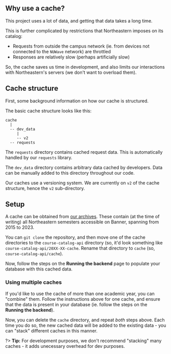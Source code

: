 ## Why use a cache?

This project uses a lot of data, and getting that data takes a long time.

This is further complicated by restrictions that Northeastern imposes on its catalog:

- Requests from outside the campus network (ie. from devices not connected to the `NUWave` network) are throttled
- Responses are relatively slow (perhaps artificially slow)

So, the cache saves us time in development, and also limits our interactions with Northeastern's servers (we don't want to overload them).

## Cache structure

First, some background information on how our cache is structured.

The basic cache structure looks like this:

```
cache
  |
  -- dev_data
     |
     -- v2
  -- requests
```

The `requests` directory contains cached request data. This is automatically handled by our `requests` library.

The `dev_data` directory contains arbitrary data cached by developers. Data can be manually added to this directory throughout our code.

Our caches use a versioning system. We are currently on `v2` of the cache structure, hence the `v2` sub-directory.

## Setup

A cache can be obtained from [our archives](https://github.com/sandboxnu/course-catalog-api-cache). These contain (at the time of writing) all Northeastern semesters accessible on Banner, spanning from 2015 to 2023.

You can `git clone` the repository, and then move one of the cache directories to the `course-catalog-api` directory (so, it'd look something like `course-catalog-api/20XX-XX-cache`. Rename that directory to `cache` (so, `course-catalog-api/cache`).

Now, follow the steps on the **Running the backend** page to populate your database with this cached data.

### Using multiple caches
If you'd like to use the cache of more than one academic year, you can "combine" them. Follow the instructions above for one cache, and ensure that the data is present in your database (ie. follow the steps on the **Running the backend**). 

Now, you can delete the `cache` directory, and repeat *both* steps above. Each time you do so, the new cached data will be added to the existing data - you can "stack" different caches in this manner. 

?> **Tip:** For development purposes, we don't recommend "stacking" many caches - it adds unecessary overhead for dev purposes. 
